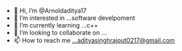- 👋 Hi, I’m @Arnoldaditya17
- 👀 I’m interested in ...software develpoment
- 🌱 I’m currently learning ...c++
- 💞️ I’m looking to collaborate on ...
- 📫 How to reach me ...adityasinghrajput0217@gmail.com

<!---
Arnoldaditya17/Arnoldaditya17 is a ✨ special ✨ repository because its `README.md` (this file) appears on your GitHub profile.
You can click the Preview link to take a look at your changes.
--->
